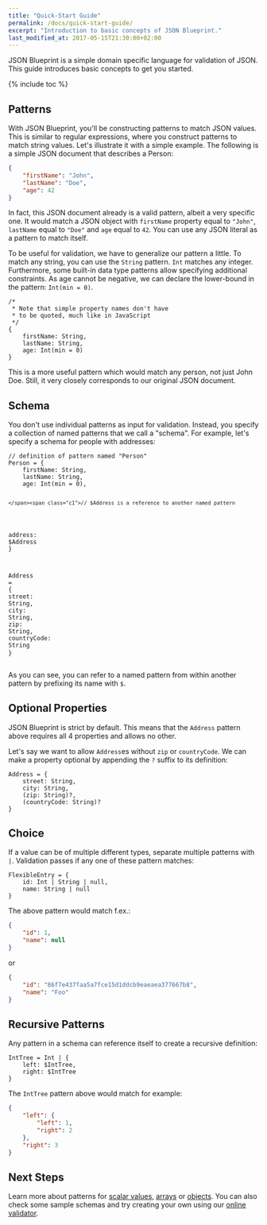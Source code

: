 ```yaml
---
title: "Quick-Start Guide"
permalink: /docs/quick-start-guide/
excerpt: "Introduction to basic concepts of JSON Blueprint."
last_modified_at: 2017-05-15T21:30:00+02:00
---
```


JSON Blueprint is a simple domain specific language for validation of JSON. This guide introduces basic concepts to get you started.

{% include toc %}

## Patterns
With JSON Blueprint, you'll be constructing patterns to match JSON values. This is similar to regular expressions, where you construct patterns to match string values. Let's illustrate it with a simple example. The following is a simple JSON document that describes a Person:
```json
{
    "firstName": "John",
    "lastName": "Doe",
    "age": 42
}
```

In fact, this JSON document already is a valid pattern, albeit a very specific one. It would match a JSON object with `firstName` property equal to `"John"`, `lastName` equal to `"Doe"` and `age` equal to `42`. You can use any JSON literal as a pattern to match itself.

To be useful for validation, we have to generalize our pattern a little. To match any string, you can use the `String` pattern. `Int` matches any integer. Furthermore, some built-in data type patterns allow specifying additional constraints. As age cannot be negative, we can declare the lower-bound in the pattern: `Int(min = 0)`.
<div class="highlighter-rouge language-json-blueprint">
<pre class="highlight">
<code><span class="cm">/*
 * Note that simple property names don't have
 * to be quoted, much like in JavaScript
 */</span><span class="w">
</span><span class="p">{</span><span class="w">
    </span><span class="na">firstName</span><span class="p">:</span><span class="w"> </span><span class="nb">String</span><span class="p">,</span><span class="w">
    </span><span class="na">lastName</span><span class="p">:</span><span class="w"> </span><span class="nb">String</span><span class="p">,</span><span class="w">
    </span><span class="na">age</span><span class="p">:</span><span class="w"> </span><span class="nb">Int</span><span class="p">(</span><span class="nx">min</span><span class="w"> </span><span class="o">=</span><span class="w"> </span><span class="mi">0</span><span class="p">)</span><span class="w">
</span><span class="p">}</span></code>
</pre>
</div>

This is a more useful pattern which would match any person, not just John Doe. Still, it very closely corresponds to our original JSON document.

## Schema
You don't use individual patterns as input for validation. Instead, you specify a collection of named patterns that we call a "schema". For example, let's specify a schema for people with addresses:
<div class="highlighter-rouge language-json-blueprint">
<pre class="highlight">
<code><span class="c1">// definition of pattern named "Person"
</span><span class="nx">Person</span><span class="w"> </span><span class="o">=</span><span class="w"> </span><span class="p">{</span><span class="w">
    </span><span class="na">firstName</span><span class="p">:</span><span class="w"> </span><span class="nb">String</span><span class="p">,</span><span class="w">
    </span><span class="na">lastName</span><span class="p">:</span><span class="w"> </span><span class="nb">String</span><span class="p">,</span><span class="w">
    </span><span class="na">age</span><span class="p">:</span><span class="w"> </span><span class="nb">Int</span><span class="p">(</span><span class="nx">min</span><span class="w"> </span><span class="o">=</span><span class="w"> </span><span class="mi">0</span><span class="p">),</span><span class="w">
    
    </span><span class="c1">// $Address is a reference to another named pattern
</span><span class="w">    </span><span class="na">address</span><span class="p">:</span><span class="w"> </span><span class="nv">$Address</span><span class="w"> 
</span><span class="p">}</span><span class="w">

</span><span class="cm"></span><span class="nx">Address</span><span class="w"> </span><span class="o">=</span><span class="w"> </span><span class="p">{</span><span class="w">
    </span><span class="na">street</span><span class="p">:</span><span class="w"> </span><span class="nb">String</span><span class="p">,</span><span class="w">
    </span><span class="na">city</span><span class="p">:</span><span class="w"> </span><span class="nb">String</span><span class="p">,</span><span class="w">
    </span><span class="na">zip</span><span class="p">:</span><span class="w"> </span><span class="nb">String</span><span class="p">,</span><span class="w">
    </span><span class="na">countryCode</span><span class="p">:</span><span class="w"> </span><span class="nb">String</span><span class="w">
</span><span class="p">}</span></code>
</pre>
</div>

As you can see, you can refer to a named pattern from within another pattern by prefixing its name with `$`.

## Optional Properties
JSON Blueprint is strict by default. This means that the `Address` pattern above requires all 4 properties and allows no other.

Let's say we want to allow `Address`es without `zip` or `countryCode`. We can make a property optional by appending the `?` suffix to its definition:
<div class="highlighter-rouge language-json-blueprint">
<pre class="highlight">
<code><span class="nx">Address</span><span class="w"> </span><span class="o">=</span><span class="w"> </span><span class="p">{</span><span class="w">
    </span><span class="na">street</span><span class="p">:</span><span class="w"> </span><span class="nb">String</span><span class="p">,</span><span class="w">
    </span><span class="na">city</span><span class="p">:</span><span class="w"> </span><span class="nb">String</span><span class="p">,</span><span class="w">
    </span><span class="p">(</span><span class="na">zip</span><span class="p">:</span><span class="w"> </span><span class="nb">String</span><span class="p">)</span><span class="o">?</span><span class="p">,</span><span class="w">
    </span><span class="p">(</span><span class="na">countryCode</span><span class="p">:</span><span class="w"> </span><span class="nb">String</span><span class="p">)</span><span class="o">?</span><span class="w">
</span><span class="p">}</span></code>
</pre>
</div>

## Choice
If a value can be of multiple different types, separate multiple patterns with `|`. Validation passes if any one of these pattern matches:

<div class="highlighter-rouge language-json-blueprint">
<pre class="highlight">
<code><span class="nx">FlexibleEntry</span><span class="w"> </span><span class="o">=</span><span class="w"> </span><span class="p">{</span><span class="w">
    </span><span class="na">id</span><span class="p">:</span><span class="w"> </span><span class="nb">Int</span><span class="w"> </span><span class="o">|</span><span class="w"> </span><span class="nb">String</span><span class="w"> </span><span class="o">|</span><span class="w"> </span><span class="kc">null</span><span class="p">,</span><span class="w">
    </span><span class="na">name</span><span class="p">:</span><span class="w"> </span><span class="nb">String</span><span class="w"> </span><span class="o">|</span><span class="w"> </span><span class="kc">null</span><span class="w"> 
</span><span class="p">}</span></code>
</pre>
</div>

The above pattern would match f.ex.:
```json
{
    "id": 1,
    "name": null
}
```

or 

```json
{
    "id": "86f7e437faa5a7fce15d1ddcb9eaeaea377667b8",
    "name": "Foo"
}
```

## Recursive Patterns
Any pattern in a schema can reference itself to create a recursive definition: 

<div class="highlighter-rouge language-json-blueprint">
<pre class="highlight">
<code><span class="nx">IntTree</span><span class="w"> </span><span class="o">=</span><span class="w"> </span><span class="nb">Int</span><span class="w"> </span><span class="o">|</span><span class="w"> </span><span class="p">{</span><span class="w">
    </span><span class="na">left</span><span class="p">:</span><span class="w"> </span><span class="nv">$IntTree</span><span class="p">,</span><span class="w">
    </span><span class="na">right</span><span class="p">:</span><span class="w"> </span><span class="nv">$IntTree</span><span class="w">
</span><span class="p">}</span></code>
</pre>
</div>

The `IntTree` pattern above would match for example:

```json
{
    "left": {
        "left": 1,
        "right": 2
    },
    "right": 3
}
```

## Next Steps
Learn more about patterns for [scalar values](/docs/scalar/), [arrays](/docs/array/) or [objects](/docs/object/). You can also check some sample schemas and try creating your own using our [online validator](/validator).